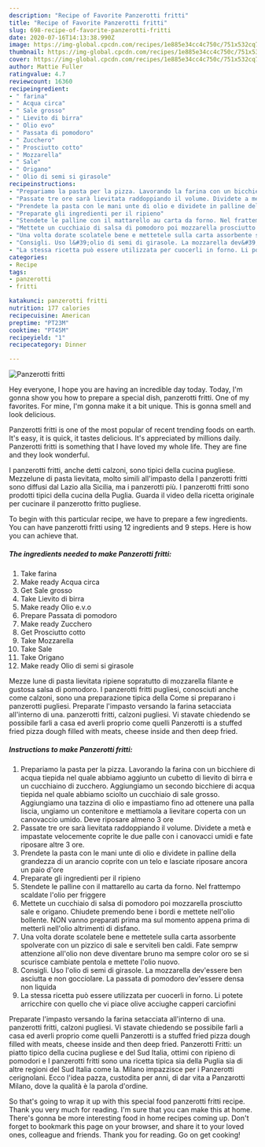 ```yaml
---
description: "Recipe of Favorite Panzerotti fritti"
title: "Recipe of Favorite Panzerotti fritti"
slug: 698-recipe-of-favorite-panzerotti-fritti
date: 2020-07-16T14:13:38.990Z
image: https://img-global.cpcdn.com/recipes/1e885e34cc4c750c/751x532cq70/panzerotti-fritti-recipe-main-photo.jpg
thumbnail: https://img-global.cpcdn.com/recipes/1e885e34cc4c750c/751x532cq70/panzerotti-fritti-recipe-main-photo.jpg
cover: https://img-global.cpcdn.com/recipes/1e885e34cc4c750c/751x532cq70/panzerotti-fritti-recipe-main-photo.jpg
author: Mattie Fuller
ratingvalue: 4.7
reviewcount: 16360
recipeingredient:
- " farina"
- " Acqua circa"
- " Sale grosso"
- " Lievito di birra"
- " Olio evo"
- " Passata di pomodoro"
- " Zucchero"
- " Prosciutto cotto"
- " Mozzarella"
- " Sale"
- " Origano"
- " Olio di semi si girasole"
recipeinstructions:
- "Prepariamo la pasta per la pizza. Lavorando la farina con un bicchiere di acqua tiepida nel quale abbiamo aggiunto un cubetto di lievito di birra e un cucchiaino di zucchero. Aggiungiamo un secondo bicchiere di acqua tiepida nel quale abbiamo sciolto un cucchiaio di sale grosso. Aggiungiamo una tazzina di olio e impastiamo fino ad ottenere una palla liscia, ungiamo un contenitore e mettiamola a lievitare coperta con un canovaccio umido. Deve riposare almeno 3 ore"
- "Passate tre ore sarà lievitata raddoppiando il volume. Dividete a metà e impastate velocemente coprite le due palle con i canovacci umidi e fate riposare altre 3 ore."
- "Prendete la pasta con le mani unte di olio e dividete in palline della grandezza di un arancio coprite con un telo e lasciate riposare ancora un paio d&#39;ore"
- "Preparate gli ingredienti per il ripieno"
- "Stendete le palline con il mattarello au carta da forno. Nel frattempo scaldate l&#39;olio per friggere"
- "Mettete un cucchiaio di salsa di pomodoro poi mozzarella prosciutto sale e origano. Chiudete premendo bene i bordi e mettete nell&#39;olio bollente. NON vanno preparati prima ma sul momento appena prima di metterli nell&#39;olio altrimenti di disfano."
- "Una volta dorate scolatele bene e mettetele sulla carta assorbente spolverate con un pizzico di sale e serviteli ben caldi. Fate semprw attenzione all&#39;olio non deve diventare bruno ma sempre color oro se si scurisce cambiate pentola e mettete l&#39;olio nuovo."
- "Consigli. Uso l&#39;olio di semi di girasole. La mozzarella dev&#39;essere ben asciutta e non gocciolare. La passata di pomodoro dev&#39;essere densa non liquida"
- "La stessa ricetta può essere utilizzata per cuocerli in forno. Li potete arricchire con quello che vi piace olive acciughe capperi carciofini"
categories:
- Recipe
tags:
- panzerotti
- fritti

katakunci: panzerotti fritti 
nutrition: 177 calories
recipecuisine: American
preptime: "PT23M"
cooktime: "PT45M"
recipeyield: "1"
recipecategory: Dinner

---
```



![Panzerotti fritti](https://img-global.cpcdn.com/recipes/1e885e34cc4c750c/751x532cq70/panzerotti-fritti-recipe-main-photo.jpg)

Hey everyone, I hope you are having an incredible day today. Today, I'm gonna show you how to prepare a special dish, panzerotti fritti. One of my favorites. For mine, I'm gonna make it a bit unique. This is gonna smell and look delicious.

Panzerotti fritti is one of the most popular of recent trending foods on earth. It's easy, it is quick, it tastes delicious. It's appreciated by millions daily. Panzerotti fritti is something that I have loved my whole life. They are fine and they look wonderful.

I panzerotti fritti, anche detti calzoni, sono tipici della cucina pugliese. Mezzelune di pasta lievitata, molto simili all&#39;impasto della I panzerotti fritti sono diffusi dal Lazio alla Sicilia, ma i panzerotti più. I panzerotti fritti sono prodotti tipici della cucina della Puglia. Guarda il video della ricetta originale per cucinare il panzerotto fritto pugliese.


To begin with this particular recipe, we have to prepare a few ingredients. You can have panzerotti fritti using 12 ingredients and 9 steps. Here is how you can achieve that.

<!--inarticleads1-->

##### The ingredients needed to make Panzerotti fritti:

1. Take  farina
1. Make ready  Acqua circa
1. Get  Sale grosso
1. Take  Lievito di birra
1. Make ready  Olio e.v.o
1. Prepare  Passata di pomodoro
1. Make ready  Zucchero
1. Get  Prosciutto cotto
1. Take  Mozzarella
1. Take  Sale
1. Take  Origano
1. Make ready  Olio di semi si girasole


Mezze lune di pasta lievitata ripiene sopratutto di mozzarella filante e gustosa salsa di pomodoro. I panzerotti fritti pugliesi, conosciuti anche come calzoni, sono una preparazione tipica della Come si preparano i panzerotti pugliesi. Preparate l&#39;impasto versando la farina setacciata all&#39;interno di una. panzerotti fritti, calzoni pugliesi. Vi stavate chiedendo se possibile farli a casa ed averli proprio come quelli Panzerotti is a stuffed fried pizza dough filled with meats, cheese inside and then deep fried. 

<!--inarticleads2-->

##### Instructions to make Panzerotti fritti:

1. Prepariamo la pasta per la pizza. Lavorando la farina con un bicchiere di acqua tiepida nel quale abbiamo aggiunto un cubetto di lievito di birra e un cucchiaino di zucchero. Aggiungiamo un secondo bicchiere di acqua tiepida nel quale abbiamo sciolto un cucchiaio di sale grosso. Aggiungiamo una tazzina di olio e impastiamo fino ad ottenere una palla liscia, ungiamo un contenitore e mettiamola a lievitare coperta con un canovaccio umido. Deve riposare almeno 3 ore
1. Passate tre ore sarà lievitata raddoppiando il volume. Dividete a metà e impastate velocemente coprite le due palle con i canovacci umidi e fate riposare altre 3 ore.
1. Prendete la pasta con le mani unte di olio e dividete in palline della grandezza di un arancio coprite con un telo e lasciate riposare ancora un paio d&#39;ore
1. Preparate gli ingredienti per il ripieno
1. Stendete le palline con il mattarello au carta da forno. Nel frattempo scaldate l&#39;olio per friggere
1. Mettete un cucchiaio di salsa di pomodoro poi mozzarella prosciutto sale e origano. Chiudete premendo bene i bordi e mettete nell&#39;olio bollente. NON vanno preparati prima ma sul momento appena prima di metterli nell&#39;olio altrimenti di disfano.
1. Una volta dorate scolatele bene e mettetele sulla carta assorbente spolverate con un pizzico di sale e serviteli ben caldi. Fate semprw attenzione all&#39;olio non deve diventare bruno ma sempre color oro se si scurisce cambiate pentola e mettete l&#39;olio nuovo.
1. Consigli. Uso l&#39;olio di semi di girasole. La mozzarella dev&#39;essere ben asciutta e non gocciolare. La passata di pomodoro dev&#39;essere densa non liquida
1. La stessa ricetta può essere utilizzata per cuocerli in forno. Li potete arricchire con quello che vi piace olive acciughe capperi carciofini


Preparate l&#39;impasto versando la farina setacciata all&#39;interno di una. panzerotti fritti, calzoni pugliesi. Vi stavate chiedendo se possibile farli a casa ed averli proprio come quelli Panzerotti is a stuffed fried pizza dough filled with meats, cheese inside and then deep fried. Panzerotti Fritti: un piatto tipico della cucina pugliese e del Sud Italia, ottimi con ripieno di pomodori e I panzerotti fritti sono una ricetta tipica sia della Puglia sia di altre regioni del Sud Italia come la. Milano impazzisce per i Panzerotti cerignolani. Ecco l&#39;idea pazza, custodita per anni, di dar vita a Panzarotti Milano, dove la qualità è la parola d&#39;ordine. 

So that's going to wrap it up with this special food panzerotti fritti recipe. Thank you very much for reading. I'm sure that you can make this at home. There's gonna be more interesting food in home recipes coming up. Don't forget to bookmark this page on your browser, and share it to your loved ones, colleague and friends. Thank you for reading. Go on get cooking!
